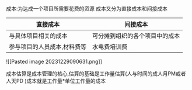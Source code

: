 成本:为达成一个项目所需要花费的资源
成本又分为直接成本和间接成本

| 直接成本                    | 间接成本                       |
| --------------------------- | ------------------------------ |
| 与具体项目相关的成本        | 可分摊到组织的各个项目中的成本 |
| 参与项目的人员成本,材料费等 | 水电费培训费                   |
![[Pasted image 20231229090631.png]]

成本估算是成本管理的核心,估算的基础是工作量估算(人与时间的成人月PM或者人天PD
)成本就是工作量\*单位工作量的成本
